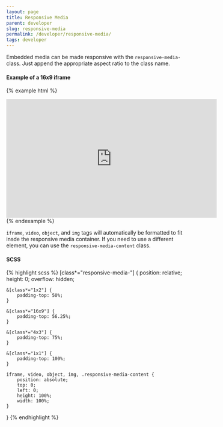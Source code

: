 ```yaml
---
layout: page
title: Responsive Media
parent: developer
slug: responsive-media
permalink: /developer/responsive-media/
tags: developer
---
```


Embedded media can be made responsive with the `responsive-media-` class. Just append the appropriate aspect ratio to the class name.

#### Example of a 16x9 iframe

{% example html %}
<div class="responsive-media-16x9">
    <iframe width="560" height="315" src="https://www.youtube.com/embed/leFSEhc-n-A?rel=0" frameborder="0" allowfullscreen></iframe>
</div>
{% endexample %}

`iframe`, `video`, `object`, and `img` tags will automatically be formatted to fit insde the responsive media container. If you need to use a different element, you can use the `responsive-media-content` class.

#### SCSS

{% highlight scss %}
[class*="responsive-media-"] {
    position: relative;
    height: 0;
    overflow: hidden;

    &[class*="1x2"] {
        padding-top: 50%;
    }

    &[class*="16x9"] {
        padding-top: 56.25%;
    }

    &[class*="4x3"] {
        padding-top: 75%;
    }

    &[class*="1x1"] {
        padding-top: 100%;
    }

    iframe, video, object, img, .responsive-media-content {
        position: absolute;
        top: 0;
        left: 0;
        height: 100%;
        width: 100%;
    }
}
{% endhighlight %}
